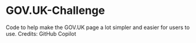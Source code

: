 # GOV.UK-Challenge
Code to help make the GOV.UK page a lot simpler and easier for users to use. 
Credits: GitHub Copilot
